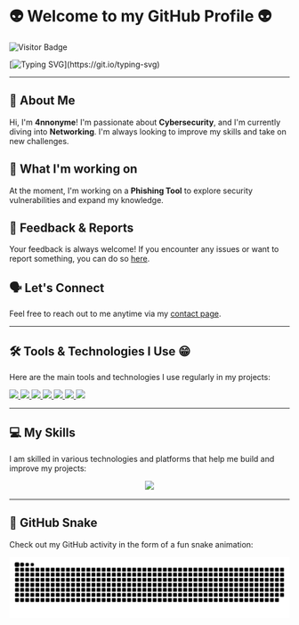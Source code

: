 # 👽 Welcome to my GitHub Profile 👽

![Visitor Badge](https://visitor-badge.laobi.icu/badge?page_id=jwenjian.visitor-badge)

[![Typing SVG](https://readme-typing-svg.demolab.com/?font=monospace&color=red&center=true&lines=Welcome+to+my+github+profile👋;I'm+4nnonyme+You+Are+Welcome!)](https://git.io/typing-svg)

---

## 🔭 About Me
Hi, I'm **4nnonyme**! I'm passionate about **Cybersecurity**, and I'm currently diving into **Networking**. I'm always looking to improve my skills and take on new challenges.

## 📩 What I'm working on
At the moment, I'm working on a **Phishing Tool** to explore security vulnerabilities and expand my knowledge.

## 📝 Feedback & Reports
Your feedback is always welcome! If you encounter any issues or want to report something, you can do so [here](https://4nnonyme.github.io/Tools_feedback/).

## 🗣 Let's Connect
Feel free to reach out to me anytime via my [contact page](https://4nnonyme.github.io/ContactMe/).

---

## 🛠 Tools & Technologies I Use 😁
Here are the main tools and technologies I use regularly in my projects:

<a href="https://tryhackme.com/">
  <img src="https://img.shields.io/badge/TryHackMe-212C42?style=for-the-badge&logo=TryHackMe&logoColor=white" />
</a>
<a href="https://www.python.org/">
  <img src="https://img.shields.io/badge/Python-FFD43B?style=for-the-badge&logo=python&logoColor=blue" />
</a>
<a href="#">
  <img src="https://img.shields.io/badge/JSON-5E5C5C?style=for-the-badge&logo=json&logoColor=white" />
</a>
<a href="#">
  <img src="https://img.shields.io/badge/JavaScript-323330?style=for-the-badge&logo=javascript&logoColor=F7DF1E" />
</a>
<a href="https://www.HTML5.org">
  <img src="https://img.shields.io/badge/HTML5-E34F26?style=for-the-badge&logo=html5&logoColor=white" />
</a>
<a href="https://discord.com/users/ysyynxx_46629">
  <img src="https://img.shields.io/badge/Discord-5865F2?style=for-the-badge&logo=discord&logoColor=white" />
</a>
<a href="https://steamcommunity.com/id/yourProfile">
  <img src="https://img.shields.io/badge/Steam-000000?style=for-the-badge&logo=steam&logoColor=white" />
</a>

---

## 💻 My Skills
I am skilled in various technologies and platforms that help me build and improve my projects:

<p align="center">
  <a href="https://skillicons.dev">
    <img src="https://skillicons.dev/icons?i=linux,git,html,css,js,py" />
  </a>
</p>

---

## 🐍 GitHub Snake
Check out my GitHub activity in the form of a fun snake animation:

<picture>
  <source media="(prefers-color-scheme: dark)" srcset="https://raw.githubusercontent.com/Platane/snk/output/github-contribution-grid-snake.svg" />
  <source media="(prefers-color-scheme: light)" srcset="https://raw.githubusercontent.com/Platane/snk/output/github-contribution-grid-snake.svg" />
  <img alt="github-snake" src="https://raw.githubusercontent.com/Platane/snk/output/github-contribution-grid-snake.svg" />
</picture>

